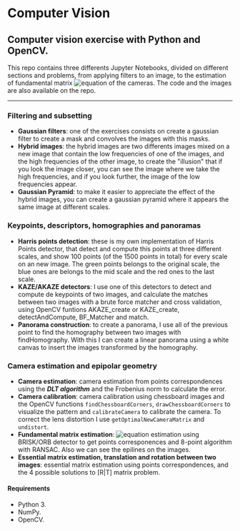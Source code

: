 # Computer Vision

## Computer vision exercise with Python and OpenCV.

This repo contains three differents Jupyter Notebooks, divided on different sections and problems, from applying filters to an image, to the estimation of fundamental matrix ![equation](http://mathurl.com/jnymkmc.png) of the cameras. The code and the images are also available on the repo.

----

### Filtering and subsetting

* __Gaussian filters__: one of the exercises consists on create a gaussian filter to create a mask and convolves the images with this masks.
* __Hybrid images__: the hybrid images are two differents images mixed on a new image that contain the low frequencies of one of the images, and the high frequencies of the other image, to create the "illusion" that if you look the image closer, you can see the image where we take the high frequencies, and if you look further, the image of the low frequencies appear.
* __Gaussian Pyramid__: to make it easier to appreciate the effect of the hybrid images, you can create a gaussian pyramid where it appears the same image at different scales.

### Keypoints, descriptors, homographies and panoramas

* __Harris points detection__: these is my own implementation of Harris Points detector, that detect and compute this points at three different scales, and show 100 points (of the 1500 points in total) for every scale on an new image. The green points belongs to the original scale, the blue ones are belongs to the mid scale and the red ones to the last scale.
* __KAZE/AKAZE detectors__: I use one of this detectors to detect and compute de keypoints of two images, and calculate the matches between two images with a brute force matcher and cross validation, using OpenCV funtions AKAZE_create or KAZE_create, detectAndCompute, BF_Matcher and match.
* __Panorama construction__: to create a panorama, I use all of the previous point to find the homography between two images with findHomography. With this I can create a linear panorama using a white canvas to insert the images transformed by the homography.

### Camera estimation and epipolar geometry

* __Camera estimation__: camera estimation from points correspondences using the ___DLT algorithm___ and the Frobenius norm to calculate the error.
* __Camera calibration__: camera calibration using chessboard images and the OpenCV functions ```findChessboardCorners```, ```drawChessboardCorners``` to visualize the pattern and ```calibrateCamera``` to calibrate the camera. To correct the lens distortion I use ```getOptimalNewCameraMatrix``` and ```undistort```.
* __Fundamental matrix estimation__: ![equation](http://mathurl.com/jnymkmc.png) estimation using BRISK/ORB detector to get points corresponences and 8-point algorithm with RANSAC. Also we can see the epilines on the images.
* __Essential matrix estimation, translation and rotation between two images__: essential matrix estimation using points correspondences, and the 4 possible solutions to [R|T] matrix problem.

#### Requirements
* Python 3.
* NumPy.
* OpenCV.
